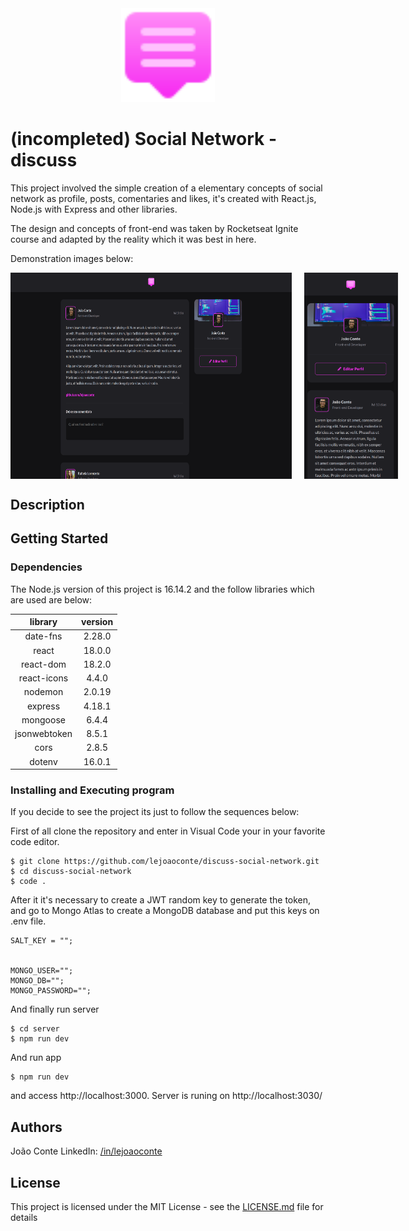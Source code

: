 <div style="text-align:center;"><img src="https://raw.githubusercontent.com/lejoaoconte/discuss-social-network/c73cbe649df6d6b2c6547fb15b93d6d697de3f56/src/assets/logo.svg" width="150px"></div>

# (incompleted) Social Network - discuss

This project involved the simple creation of a elementary concepts of social network as profile, posts, comentaries and likes, it's created with React.js, Node.js with Express and other libraries.

The design and concepts of front-end was taken by Rocketseat Ignite course and adapted by the reality which it was best in here.

Demonstration images below:

<div align="center" style="display:flex; text-align:center;">
<img style="margin-right:20px; width: 450px" src="https://raw.githubusercontent.com/lejoaoconte/discuss-social-network/main/src/assets/screen1.png" alt="Demonstration Chat APP">
<img style="margin-right:20px; width: 150px" src="https://raw.githubusercontent.com/lejoaoconte/discuss-social-network/main/src/assets/screen2.png" alt="Demonstration Chat APP">
</div>

## Description

<!-- The main idea of this application is created a complete chat which login and auth system, without use of strongest back-end, but which we could understand the concepts as NextAuth, Socket.io, and how work back-end in Next.js and how we could applying this in a application.

In the path <a href="https://github.com/lejoaoconte/chat-app-complete/tree/main/src/pages/api">src/pages/api</a> have the back-end part of system, which involve just two files, one on path auth which as the name said it`s the authentication part and the socket.io which is the stream part. All authentication was made with GoogleProvider of NextAuth providers.

Finally in the front-end we treat the authentication with getServerSideProps function native of Next and the stream chat with Socket.io-client.

The idea in here its to train to posibles future ideas which involves this concepts and maybe use this code in the future. -->

## Getting Started

### Dependencies

The Node.js version of this project is 16.14.2 and the follow libraries which are used are below:

|      library      | version |
|:-----------------:|:-------:|
| date-fns          | 2.28.0  |
| react             | 18.0.0  |
| react-dom         | 18.2.0  |
| react-icons       | 4.4.0   |
| nodemon           | 2.0.19  |
| express           | 4.18.1  |
| mongoose          | 6.4.4   |
| jsonwebtoken      | 8.5.1   |
| cors              | 2.8.5   |
| dotenv            | 16.0.1  |


### Installing and Executing program

If you decide to see the project its just to follow the sequences below:

First of all clone the repository and enter in Visual Code your in your favorite code editor.

```
$ git clone https://github.com/lejoaoconte/discuss-social-network.git
$ cd discuss-social-network
$ code .
```

After it it's necessary to create a JWT random key to generate the token, and go to Mongo Atlas to create a MongoDB database and put this keys on .env file.

```
SALT_KEY = "";


MONGO_USER="";
MONGO_DB="";
MONGO_PASSWORD="";
```

And finally run server

```
$ cd server
$ npm run dev
```

And run app

```
$ npm run dev
```

and access http://localhost:3000. Server is runing on http://localhost:3030/

## Authors

João Conte 
LinkedIn: [/in/lejoaoconte](https://www.linkedin.com/in/lejoaoconte/)

## License

This project is licensed under the MIT License - see the <a href="https://github.com/lejoaoconte/chat-app-complete/blob/main/LICENSE.md" target="_blank">LICENSE.md</a> file for details
